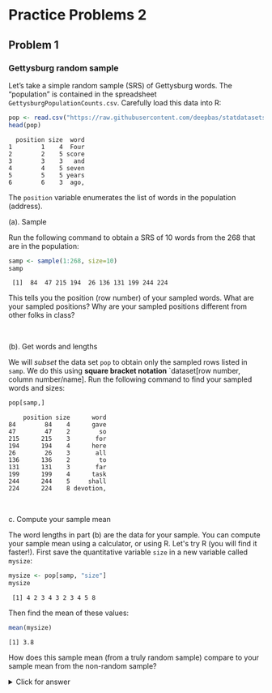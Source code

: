
# Practice Problems 2

## Problem 1

### Gettysburg random sample

Let’s take a simple random sample (SRS) of Gettysburg words. The “population” is contained in the
spreadsheet `GettysburgPopulationCounts.csv`. Carefully load this data into R:



```r
pop <- read.csv("https://raw.githubusercontent.com/deepbas/statdatasets/main/GettysbergPopulationCounts.csv")
head(pop)
```

```
  position size  word
1        1    4  Four
2        2    5 score
3        3    3   and
4        4    5 seven
5        5    5 years
6        6    3  ago,
```

The `position` variable enumerates the list of words in the population (address).

(a). Sample

Run the following command to obtain a SRS of 10 words from the 268 that are in the population:


```r
samp <- sample(1:268, size=10)
samp
```

```
 [1]  84  47 215 194  26 136 131 199 244 224
```

This tells you the position (row number) of your sampled words. What are your sampled positions? Why are your sampled positions different from other folks in class?

<br>



(b). Get words and lengths

We will *subset* the data set `pop` to obtain only the sampled rows listed in `samp`. We do this using **square bracket notation** `dataset[row number, column number/name]. Run the following command to find your sampled words and sizes:


```r
pop[samp,]
```

```
    position size      word
84        84    4      gave
47        47    2        so
215      215    3       for
194      194    4      here
26        26    3       all
136      136    2        to
131      131    3       far
199      199    4      task
244      244    5     shall
224      224    8 devotion,
```

<br>

c. Compute your sample mean

The word lengths in part (b) are the data for your sample. You can compute your sample mean using a calculator, or using R. Let's try R (you will find it faster!). First save the quantitative variable `size` in a new variable called `mysize`:


```r
mysize <- pop[samp, "size"]
mysize
```

```
 [1] 4 2 3 4 3 2 3 4 5 8
```

Then find the mean of these values:


```r
mean(mysize)
```

```
[1] 3.8
```

How does this sample mean (from a truly random sample) compare to your sample mean from the non-random sample? 

<details>
<summary><red>Click for answer</red></summary>

*Answer:*  The true mean is  4.29. Your two means will likely vary. Since the many non-random samples generally overestimated the population mean length, it is possible (but not guaranteed) that *your* one non-random sample gave a mean length that is greater than the random sample's mean length. 

</details>


